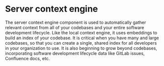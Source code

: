 # Server context engine

The server context engine component is used to automatically gather relevant context from all of your codebases and your entire software development lifecycle. Like the local context engine, it uses embeddings to build an index of your codebase. It is critical when you have many and large codebases, so that you can create a single, shared index for all developers in your organization to use. It is also beginning to grow beyond codebases, incorporating software development lifecycle data like GitLab issues, Confluence docs, etc.